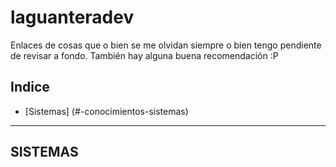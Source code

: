 # laguanteradev
Enlaces de cosas que o bien se me olvidan siempre o bien tengo pendiente de revisar a fondo. También hay alguna buena recomendación :P

## Indice

- [Sistemas] (#-conocimientos-sistemas)

---

## <a id="-conocimientos-sistemas" /> SISTEMAS
